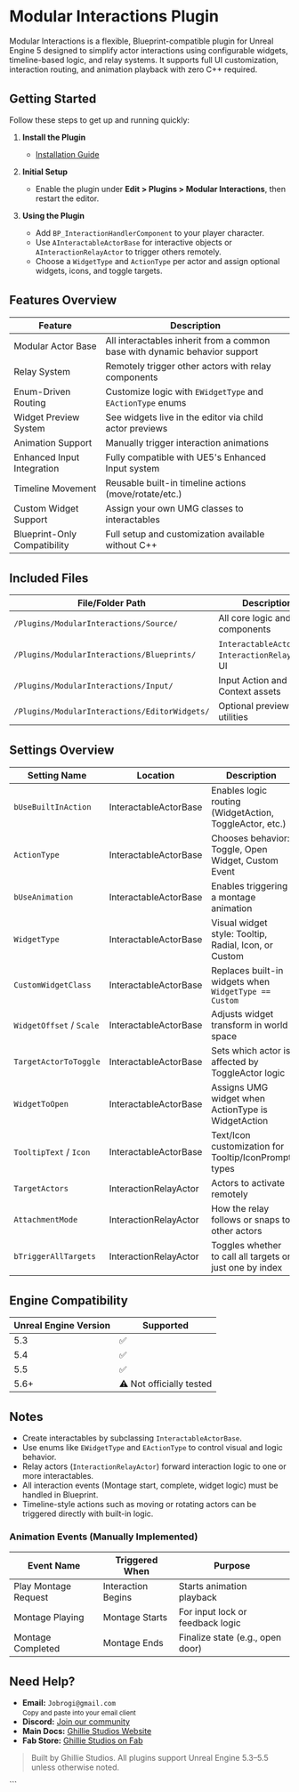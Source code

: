 # Modular Interactions Plugin

Modular Interactions is a flexible, Blueprint-compatible plugin for Unreal Engine 5 designed to simplify actor interactions using configurable widgets, timeline-based logic, and relay systems. It supports full UI customization, interaction routing, and animation playback with zero C++ required.

<div style="margin-top: 2rem;"></div>

## Getting Started

Follow these steps to get up and running quickly:

1. **Install the Plugin**

   - [Installation Guide](/docs/md/Docs---Installation)

2. **Initial Setup**

   - Enable the plugin under **Edit > Plugins > Modular Interactions**, then restart the editor.

3. **Using the Plugin**

   - Add `BP_InteractionHandlerComponent` to your player character.
   - Use `AInteractableActorBase` for interactive objects or `AInteractionRelayActor` to trigger others remotely.
   - Choose a `WidgetType` and `ActionType` per actor and assign optional widgets, icons, and toggle targets.

<div style="margin-top: 2rem;"></div>

## Features Overview

| Feature                      | Description                                                                |
| ---------------------------- | -------------------------------------------------------------------------- |
| Modular Actor Base           | All interactables inherit from a common base with dynamic behavior support |
| Relay System                 | Remotely trigger other actors with relay components                        |
| Enum-Driven Routing          | Customize logic with `EWidgetType` and `EActionType` enums                 |
| Widget Preview System        | See widgets live in the editor via child actor previews                    |
| Animation Support            | Manually trigger interaction animations                                    |
| Enhanced Input Integration   | Fully compatible with UE5's Enhanced Input system                          |
| Timeline Movement            | Reusable built-in timeline actions (move/rotate/etc.)                      |
| Custom Widget Support        | Assign your own UMG classes to interactables                               |
| Blueprint-Only Compatibility | Full setup and customization available without C++                         |

<div style="margin-top: 2rem;"></div>

## Included Files

| File/Folder Path                              | Description                                          |
| --------------------------------------------- | ---------------------------------------------------- |
| `/Plugins/ModularInteractions/Source/`        | All core logic and components                        |
| `/Plugins/ModularInteractions/Blueprints/`    | `InteractableActorBase`, `InteractionRelayActor`, UI |
| `/Plugins/ModularInteractions/Input/`         | Input Action and Context assets                      |
| `/Plugins/ModularInteractions/EditorWidgets/` | Optional preview utilities                           |

<div style="margin-top: 2rem;"></div>

## Settings Overview

| Setting Name             | Location              | Description                                              |
| ------------------------ | --------------------- | -------------------------------------------------------- |
| `bUseBuiltInAction`      | InteractableActorBase | Enables logic routing (WidgetAction, ToggleActor, etc.)  |
| `ActionType`             | InteractableActorBase | Chooses behavior: Toggle, Open Widget, Custom Event      |
| `bUseAnimation`          | InteractableActorBase | Enables triggering a montage animation                   |
| `WidgetType`             | InteractableActorBase | Visual widget style: Tooltip, Radial, Icon, or Custom    |
| `CustomWidgetClass`      | InteractableActorBase | Replaces built-in widgets when `WidgetType == Custom`    |
| `WidgetOffset` / `Scale` | InteractableActorBase | Adjusts widget transform in world space                  |
| `TargetActorToToggle`    | InteractableActorBase | Sets which actor is affected by ToggleActor logic        |
| `WidgetToOpen`           | InteractableActorBase | Assigns UMG widget when ActionType is WidgetAction       |
| `TooltipText` / `Icon`   | InteractableActorBase | Text/Icon customization for Tooltip/IconPrompt types     |
| `TargetActors`           | InteractionRelayActor | Actors to activate remotely                              |
| `AttachmentMode`         | InteractionRelayActor | How the relay follows or snaps to other actors           |
| `bTriggerAllTargets`     | InteractionRelayActor | Toggles whether to call all targets or just one by index |

<div style="margin-top: 2rem;"></div>

## Engine Compatibility

| Unreal Engine Version | Supported                |
| --------------------- | ------------------------ |
| 5.3                   | ✅                       |
| 5.4                   | ✅                       |
| 5.5                   | ✅                       |
| 5.6+                  | ⚠️ Not officially tested |

<div style="margin-top: 2rem;"></div>

## Notes

- Create interactables by subclassing `InteractableActorBase`.
- Use enums like `EWidgetType` and `EActionType` to control visual and logic behavior.
- Relay actors (`InteractionRelayActor`) forward interaction logic to one or more interactables.
- All interaction events (Montage start, complete, widget logic) must be handled in Blueprint.
- Timeline-style actions such as moving or rotating actors can be triggered directly with built-in logic.

### Animation Events (Manually Implemented)

| Event Name           | Triggered When     | Purpose                          |
| -------------------- | ------------------ | -------------------------------- |
| Play Montage Request | Interaction Begins | Starts animation playback        |
| Montage Playing      | Montage Starts     | For input lock or feedback logic |
| Montage Completed    | Montage Ends       | Finalize state (e.g., open door) |

<div style="margin-top: 2rem;"></div>

<h2>Need Help?</h2>

<ul>
  <li>
     <strong>Email:</strong> <code>Jobrogi@gmail.com</code><br />
    <small>Copy and paste into your email client</small>
  </li>
  <li>
     <strong>Discord:</strong>
    <a href="https://discord.gg/AFVyqXBSRW" target="_blank" rel="noopener noreferrer">
      Join our community
    </a>
  </li>
  <li>
     <strong>Main Docs:</strong>
    <a href="https://jobrogi.github.io/GhillieStudios" target="_blank" rel="noopener noreferrer">
      Ghillie Studios Website
    </a>
  </li>
  <li>
     <strong>Fab Store:</strong>
    <a href="https://www.fab.com/sellers/Ghillie%20Studios" target="_blank" rel="noopener noreferrer">
      Ghillie Studios on Fab
    </a>
  </li>
</ul>

<blockquote>
  Built by Ghillie Studios. All plugins support Unreal Engine 5.3–5.5 unless otherwise noted.
</blockquote>
```
